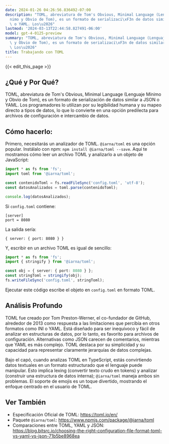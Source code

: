 ```yaml
---
date: 2024-01-26 04:26:56.836492-07:00
description: "TOML, abreviatura de Tom's Obvious, Minimal Language (Lenguaje M\xED\
  nimo y Obvio de Tom), es un formato de serializaci\xF3n de datos similar a JSON\
  \ o YAML. Los\u2026"
lastmod: '2024-03-13T22:44:58.827491-06:00'
model: gpt-4-0125-preview
summary: "TOML, abreviatura de Tom's Obvious, Minimal Language (Lenguaje M\xEDnimo\
  \ y Obvio de Tom), es un formato de serializaci\xF3n de datos similar a JSON o YAML.\
  \ Los\u2026"
title: Trabajando con TOML
---
```


{{< edit_this_page >}}

## ¿Qué y Por Qué?
TOML, abreviatura de Tom's Obvious, Minimal Language (Lenguaje Mínimo y Obvio de Tom), es un formato de serialización de datos similar a JSON o YAML. Los programadores lo utilizan por su legibilidad humana y su mapeo directo a tipos de datos, lo que lo convierte en una opción predilecta para archivos de configuración e intercambio de datos.

## Cómo hacerlo:
Primero, necesitarás un analizador de TOML. `@iarna/toml` es una opción popular. Instálalo con npm: `npm install @iarna/toml --save`. Aquí te mostramos cómo leer un archivo TOML y analizarlo a un objeto de JavaScript:

```typescript
import * as fs from 'fs';
import toml from '@iarna/toml';

const contenidoToml = fs.readFileSync('config.toml', 'utf-8');
const datosAnalizados = toml.parse(contenidoToml);

console.log(datosAnalizados);
```
Si `config.toml` contiene:
```
[server]
port = 8080
```
La salida sería:
```
{ server: { port: 8080 } }
```
Y, escribir en un archivo TOML es igual de sencillo:
```typescript
import * as fs from 'fs';
import { stringify } from '@iarna/toml';

const obj = { server: { port: 8080 } };
const stringToml = stringify(obj);
fs.writeFileSync('config.toml', stringToml);
``` 
Ejecutar este código escribe el objeto en `config.toml` en formato TOML.

## Análisis Profundo
TOML fue creado por Tom Preston-Werner, el co-fundador de GitHub, alrededor de 2013 como respuesta a las limitaciones que percibía en otros formatos como INI o YAML. Está diseñado para ser inequívoco y fácil de analizar en estructuras de datos, por lo tanto, es favorito para archivos de configuración. Alternativas como JSON carecen de comentarios, mientras que YAML es más complejo. TOML destaca por su simplicidad y su capacidad para representar claramente jerarquías de datos complejas.

Bajo el capó, cuando analizas TOML en TypeScript, estás convirtiendo datos textuales en un formato estructurado que el lenguaje puede manipular. Esto implica lexing (convertir texto crudo en tokens) y analizar (construir una estructura de datos interna); `@iarna/toml` maneja ambos sin problemas. El soporte de emojis es un toque divertido, mostrando el enfoque centrado en el usuario de TOML.

## Ver También
- Especificación Oficial de TOML: https://toml.io/en/
- Paquete `@iarna/toml`: https://www.npmjs.com/package/@iarna/toml
- Comparaciones entre TOML, YAML y JSON: https://blog.bitsrc.io/choosing-the-right-configuration-file-format-toml-vs-yaml-vs-json-71b5be8968ea
